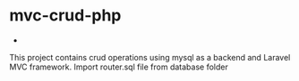 # mvc-crud-php
+
This project contains crud operations using mysql as a backend and Laravel MVC framework. Import router.sql file from database folder
